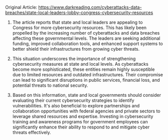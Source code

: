Original Article: https://www.darkreading.com/cyberattacks-data-breaches/state-local-leaders-lobby-congress-cybersecurity-resources

1) The article reports that state and local leaders are appealing to Congress for more cybersecurity resources. This has likely been propelled by the increasing number of cyberattacks and data breaches affecting these governmental levels. The leaders are seeking additional funding, improved collaboration tools, and enhanced support systems to better shield their infrastructures from growing cyber threats.

2) This situation underscores the importance of strengthening cybersecurity measures at state and local levels. As cyberattacks become more sophisticated, these entities remain highly susceptible due to limited resources and outdated infrastructures. Their compromise can lead to significant disruptions in public services, financial loss, and potential threats to national security.

3) Based on this information, state and local governments should consider evaluating their current cybersecurity strategies to identify vulnerabilities. It's also beneficial to explore partnerships and collaboration opportunities with federal agencies and private sectors to leverage shared resources and expertise. Investing in cybersecurity training and awareness programs for government employees can significantly enhance their ability to respond to and mitigate cyber threats effectively.